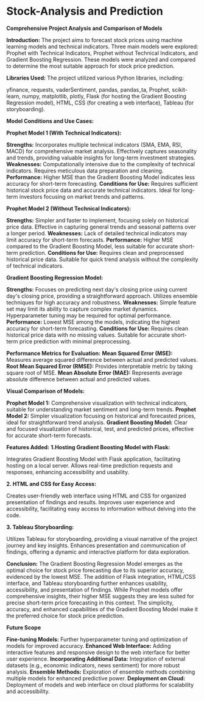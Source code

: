 # Stock-Analysis and Prediction
**Comprehensive Project Analysis and Comparison of Models**

**Introduction:**
The project aims to forecast stock prices using machine learning models and technical indicators. Three main models were explored: Prophet with Technical Indicators, Prophet without Technical Indicators, and Gradient Boosting Regression. These models were analyzed and compared to determine the most suitable approach for stock price prediction.

**Libraries Used:**
The project utilized various Python libraries, including:

yfinance, 
requests, 
vaderSentiment, 
pandas, 
pandas_ta, 
Prophet, 
scikit-learn, 
numpy, 
matplotlib, 
plotly, 
Flask (for hosting the Gradient Boosting Regression model), 
HTML, CSS (for creating a web interface), 
Tableau (for storyboarding).

**Model Conditions and Use Cases:**

**Prophet Model 1 (With Technical Indicators):**

**Strengths:**
Incorporates multiple technical indicators (SMA, EMA, RSI, MACD) for comprehensive market analysis.
Effectively captures seasonality and trends, providing valuable insights for long-term investment strategies.
**Weaknesses:**
Computationally intensive due to the complexity of technical indicators.
Requires meticulous data preparation and cleaning.
**Performance:**
Higher MSE than the Gradient Boosting Model indicates less accuracy for short-term forecasting.
**Conditions for Use:**
Requires sufficient historical stock price data and accurate technical indicators.
Ideal for long-term investors focusing on market trends and patterns.

**Prophet Model 2 (Without Technical Indicators):**

**Strengths:**
Simpler and faster to implement, focusing solely on historical price data.
Effective in capturing general trends and seasonal patterns over a longer period.
**Weaknesses:**
Lack of detailed technical indicators may limit accuracy for short-term forecasts.
**Performance:**
Higher MSE compared to the Gradient Boosting Model, less suitable for accurate short-term prediction.
**Conditions for Use:**
Requires clean and preprocessed historical price data.
Suitable for quick trend analysis without the complexity of technical indicators.

**Gradient Boosting Regression Model:**

**Strengths:**
Focuses on predicting next day's closing price using current day's closing price, providing a straightforward approach.
Utilizes ensemble techniques for high accuracy and robustness.
**Weaknesses:**
Simple feature set may limit its ability to capture complex market dynamics.
Hyperparameter tuning may be required for optimal performance.
**Performance:**
Lowest MSE among the models, indicating the highest accuracy for short-term forecasting.
**Conditions for Use:**
Requires clean historical price data with no missing values.
Suitable for accurate short-term price prediction with minimal preprocessing.

**Performance Metrics for Evaluation:**
**Mean Squared Error (MSE):** Measures average squared difference between actual and predicted values.
**Root Mean Squared Error (RMSE):** Provides interpretable metric by taking square root of MSE.
**Mean Absolute Error (MAE):** Represents average absolute difference between actual and predicted values.

**Visual Comparison of Models:**

**Prophet Model 1:** Comprehensive visualization with technical indicators, suitable for understanding market sentiment and long-term trends.
**Prophet Model 2:** Simpler visualization focusing on historical and forecasted prices, ideal for straightforward trend analysis.
**Gradient Boosting Model:** Clear and focused visualization of historical, test, and predicted prices, effective for accurate short-term forecasts.

**Features Added:**
**1.Hosting Gradient Boosting Model with Flask:**

Integrates Gradient Boosting Model with Flask application, facilitating hosting on a local server.
Allows real-time prediction requests and responses, enhancing accessibility and usability.

**2. HTML and CSS for Easy Access:**

Creates user-friendly web interface using HTML and CSS for organized presentation of findings and results.
Improves user experience and accessibility, facilitating easy access to information without delving into the code.

**3. Tableau Storyboarding:**

Utilizes Tableau for storyboarding, providing a visual narrative of the project journey and key insights.
Enhances presentation and communication of findings, offering a dynamic and interactive platform for data exploration.

**Conclusion:**
The Gradient Boosting Regression Model emerges as the optimal choice for stock price forecasting due to its superior accuracy, evidenced by the lowest MSE. The addition of Flask integration, HTML/CSS interface, and Tableau storyboarding further enhances usability, accessibility, and presentation of findings. While Prophet models offer comprehensive insights, their higher MSE suggests they are less suited for precise short-term price forecasting in this context. The simplicity, accuracy, and enhanced capabilities of the Gradient Boosting Model make it the preferred choice for stock price prediction.

**Future Scope**

**Fine-tuning Models:**
Further hyperparameter tuning and optimization of models for improved accuracy.
**Enhanced Web Interface:**
Adding interactive features and responsive design to the web interface for better user experience.
**Incorporating Additional Data:**
Integration of external datasets (e.g., economic indicators, news sentiment) for more robust analysis.
**Ensemble Methods:**
Exploration of ensemble methods combining multiple models for enhanced predictive power.
**Deployment on Cloud:**
Deployment of models and web interface on cloud platforms for scalability and accessibility.
